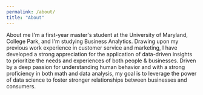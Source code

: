 ```yaml
---
permalink: /about/
title: "About"
---
```


About me
I'm a first-year master's student at the University of Maryland, College Park, and I'm studying Business Analytics. Drawing upon my previous work experience in customer service and marketing, I have developed a strong appreciation for the application of data-driven insights to prioritize the needs and experiences of both people & businesses. Driven by a deep passion for understanding human behavior and with a strong proficiency in both math and data analysis, my goal is to leverage the power of data science to foster stronger relationships between businesses and consumers.
